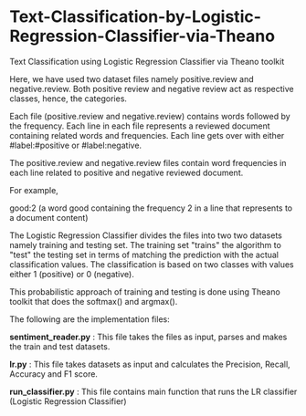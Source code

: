 # Text-Classification-by-Logistic-Regression-Classifier-via-Theano
Text Classification using Logistic Regression Classifier via Theano toolkit

Here, we have used two dataset files namely positive.review and negative.review. Both positive review and negative review act as respective classes, hence, the categories.

Each file (positive.review and negative.review) contains words followed by the frequency. Each line in each file represents a reviewed document containing related words and frequencies. Each line gets over with either #label:#positive or #label:negative.

The positive.review and negative.review files contain word frequencies in each line related to positive and negative reviewed document.

For example,

good:2 (a word good containing the frequency 2 in a line that represents to a document content)

The Logistic Regression Classifier divides the files into two two datasets namely training and testing set. The training set "trains" the algorithm to "test" the testing set in terms of matching the prediction with the actual classification values. The classification is based on two classes with values either 1 (positive) or 0 (negative).

This probabilistic approach of training and testing is done using Theano toolkit that does the softmax() and argmax().

The following are the implementation files:

**sentiment_reader.py**      : This file takes the files as input, parses and makes the train and test datasets.

**lr.py**             : This file takes datasets as input and calculates the Precision, Recall, Accuracy and F1 score.

**run_classifier.py** : This file contains main function that runs the LR classifier (Logistic Regression Classifier)
